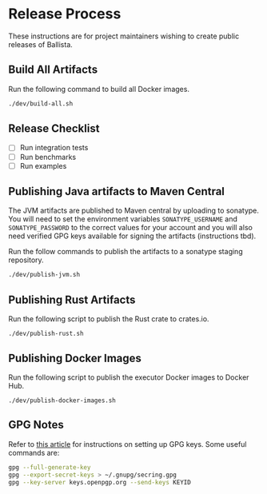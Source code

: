 # Release Process

These instructions are for project maintainers wishing to create public releases of Ballista.

## Build All Artifacts

Run the following command to build all Docker images.

```bash
./dev/build-all.sh
```

## Release Checklist

- [ ] Run integration tests
- [ ] Run benchmarks
- [ ] Run examples

## Publishing Java artifacts to Maven Central

The JVM artifacts are published to Maven central by uploading to sonatype. You will need to set the environment 
variables `SONATYPE_USERNAME` and `SONATYPE_PASSWORD` to the correct values for your account and you will also need 
verified GPG keys available for signing the artifacts (instructions tbd).

Run the follow commands to publish the artifacts to a sonatype staging repository.

```bash
./dev/publish-jvm.sh
```

## Publishing Rust Artifacts

Run the following script to publish the Rust crate to crates.io.

```
./dev/publish-rust.sh
```

## Publishing Docker Images

Run the following script to publish the executor Docker images to Docker Hub.

```
./dev/publish-docker-images.sh
```

## GPG Notes

Refer to [this article](https://help.github.com/en/github/authenticating-to-github/generating-a-new-gpg-key) for 
instructions on setting up GPG keys. Some useful commands are:

```bash
gpg --full-generate-key
gpg --export-secret-keys > ~/.gnupg/secring.gpg
gpg --key-server keys.openpgp.org --send-keys KEYID
```
